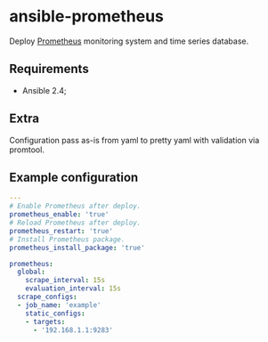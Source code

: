 # ansible-prometheus

Deploy [Prometheus](//prometheus.io/) monitoring system and time series
database.

## Requirements

* Ansible 2.4;

## Extra

Configuration pass as-is from yaml to pretty yaml with validation via promtool.


## Example configuration

```yaml
---
# Enable Prometheus after deploy.
prometheus_enable: 'true'
# Reload Prometheus after deploy.
prometheus_restart: 'true'
# Install Prometheus package.
prometheus_install_package: 'true'

prometheus:
  global:
    scrape_interval: 15s
    evaluation_interval: 15s
  scrape_configs:
  - job_name: 'example'
    static_configs:
    - targets:
      - '192.168.1.1:9283'
```
